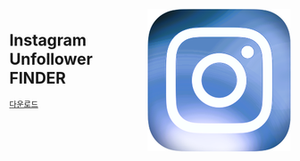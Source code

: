 <img align="right" src="https://raw.githubusercontent.com/galaxysollector/IUFINDER2024/main/logo.png" width="256" alt="IUFINDER logo">

# Instagram Unfollower FINDER

[다운로드](https://github.com/galaxysollector/IUFINDER2024/releases)
